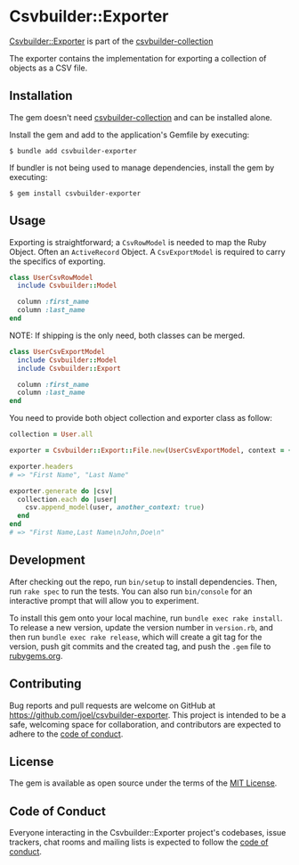 # Csvbuilder::Exporter

[Csvbuilder::Exporter](https://github.com/joel/csvbuilder-exporter) is part of the [csvbuilder-collection](https://github.com/joel/csvbuilder)

The exporter contains the implementation for exporting a collection of objects as a CSV file.

## Installation

The gem doesn't need [csvbuilder-collection](https://github.com/joel/csvbuilder) and can be installed alone.

Install the gem and add to the application's Gemfile by executing:

    $ bundle add csvbuilder-exporter

If bundler is not being used to manage dependencies, install the gem by executing:

    $ gem install csvbuilder-exporter

## Usage

Exporting is straightforward; a `CsvRowModel` is needed to map the Ruby Object. Often an `ActiveRecord` Object. A `CsvExportModel` is required to carry the specifics of exporting.

```ruby
class UserCsvRowModel
  include Csvbuilder::Model

  column :first_name
  column :last_name
end
```

NOTE: If shipping is the only need, both classes can be merged.

```ruby
class UserCsvExportModel
  include Csvbuilder::Model
  include Csvbuilder::Export

  column :first_name
  column :last_name
end
```

You need to provide both object collection and exporter class as follow:

```ruby
collection = User.all

exporter = Csvbuilder::Export::File.new(UserCsvExportModel, context = {})

exporter.headers
# => "First Name", "Last Name"

exporter.generate do |csv|
  collection.each do |user|
    csv.append_model(user, another_context: true)
  end
end
# => "First Name,Last Name\nJohn,Doe\n"
```

## Development

After checking out the repo, run `bin/setup` to install dependencies. Then, run `rake spec` to run the tests. You can also run `bin/console` for an interactive prompt that will allow you to experiment.

To install this gem onto your local machine, run `bundle exec rake install`. To release a new version, update the version number in `version.rb`, and then run `bundle exec rake release`, which will create a git tag for the version, push git commits and the created tag, and push the `.gem` file to [rubygems.org](https://rubygems.org).

## Contributing

Bug reports and pull requests are welcome on GitHub at https://github.com/joel/csvbuilder-exporter. This project is intended to be a safe, welcoming space for collaboration, and contributors are expected to adhere to the [code of conduct](https://github.com/[USERNAME]/csvbuilder-exporter/blob/main/CODE_OF_CONDUCT.md).

## License

The gem is available as open source under the terms of the [MIT License](https://opensource.org/licenses/MIT).

## Code of Conduct

Everyone interacting in the Csvbuilder::Exporter project's codebases, issue trackers, chat rooms and mailing lists is expected to follow the [code of conduct](https://github.com/[USERNAME]/csvbuilder-exporter/blob/main/CODE_OF_CONDUCT.md).
